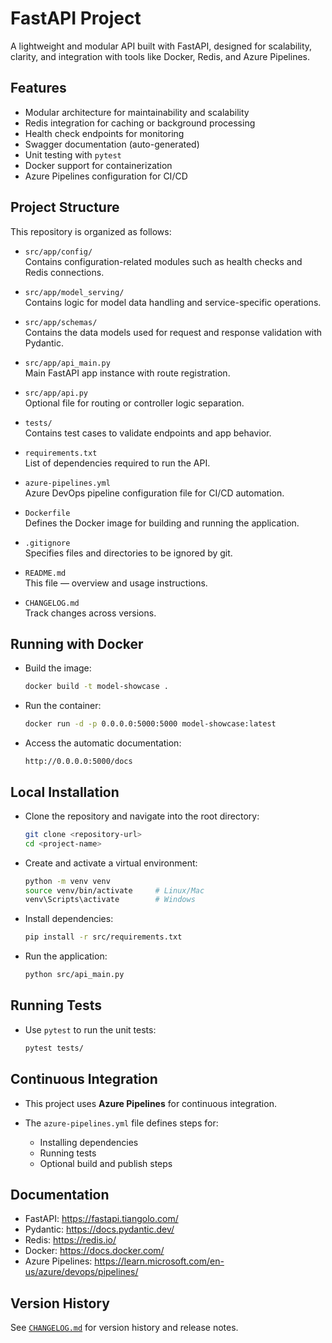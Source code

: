 # FastAPI Project

A lightweight and modular API built with FastAPI, designed for scalability, clarity, and integration with tools like Docker, Redis, and Azure Pipelines.

## Features

- Modular architecture for maintainability and scalability
- Redis integration for caching or background processing
- Health check endpoints for monitoring
- Swagger documentation (auto-generated)
- Unit testing with `pytest`
- Docker support for containerization
- Azure Pipelines configuration for CI/CD

## Project Structure

This repository is organized as follows:

- `src/app/config/`  
  Contains configuration-related modules such as health checks and Redis connections.

- `src/app/model_serving/`  
  Contains logic for model data handling and service-specific operations.

- `src/app/schemas/`  
  Contains the data models used for request and response validation with Pydantic.

- `src/app/api_main.py`  
  Main FastAPI app instance with route registration.

- `src/app/api.py`  
  Optional file for routing or controller logic separation.

- `tests/`  
  Contains test cases to validate endpoints and app behavior.

- `requirements.txt`  
  List of dependencies required to run the API.

- `azure-pipelines.yml`  
  Azure DevOps pipeline configuration file for CI/CD automation.

- `Dockerfile`  
  Defines the Docker image for building and running the application.

- `.gitignore`  
  Specifies files and directories to be ignored by git.

- `README.md`  
  This file — overview and usage instructions.

- `CHANGELOG.md`  
  Track changes across versions.


## Running with Docker

- Build the image:

    ```bash
    docker build -t model-showcase .
    ```

- Run the container:

    ```bash
    docker run -d -p 0.0.0.0:5000:5000 model-showcase:latest
    ```

- Access the automatic documentation:

    ```
    http://0.0.0.0:5000/docs
    ```

## Local Installation

- Clone the repository and navigate into the root directory:

    ```bash
    git clone <repository-url>
    cd <project-name>
    ```

- Create and activate a virtual environment:

    ```bash
    python -m venv venv
    source venv/bin/activate     # Linux/Mac
    venv\Scripts\activate        # Windows
    ```

- Install dependencies:

    ```bash
    pip install -r src/requirements.txt
    ```

- Run the application:

    ```bash
  python src/api_main.py
    ```

## Running Tests

- Use `pytest` to run the unit tests:

    ```bash
    pytest tests/
    ```

## Continuous Integration

- This project uses **Azure Pipelines** for continuous integration.

- The `azure-pipelines.yml` file defines steps for:
    - Installing dependencies
    - Running tests
    - Optional build and publish steps

## Documentation

- FastAPI: https://fastapi.tiangolo.com/
- Pydantic: https://docs.pydantic.dev/
- Redis: https://redis.io/
- Docker: https://docs.docker.com/
- Azure Pipelines: https://learn.microsoft.com/en-us/azure/devops/pipelines/

## Version History

See [`CHANGELOG.md`](./CHANGELOG.md) for version history and release notes.

